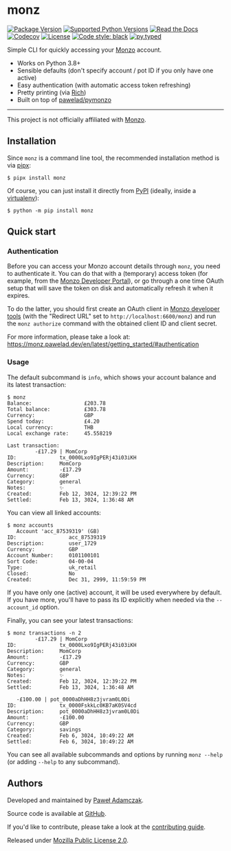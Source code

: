 # monz
[![Package Version](https://img.shields.io/pypi/v/monz)][pypi monz]
[![Supported Python Versions](https://img.shields.io/pypi/pyversions/monz)][pypi monz]
[![Read the Docs](https://img.shields.io/readthedocs/monz)][rtfd monz]
[![Codecov](https://img.shields.io/codecov/c/github/pawelad/monz)][codecov monz]
[![License](https://img.shields.io/pypi/l/monz)][license]
[![Code style: black](https://img.shields.io/badge/code%20style-black-000000.svg)][black]
[![py.typed](https://img.shields.io/badge/py-typed-FFD43B)][py.typed]

Simple CLI for quickly accessing your [Monzo] account.

- Works on Python 3.8+
- Sensible defaults (don't specify account / pot ID if you only have one active)
- Easy authentication (with automatic access token refreshing)
- Pretty printing (via [Rich])
- Built on top of [pawelad/pymonzo][github pymonzo]

---

This project is not officially affiliated with [Monzo].

## Installation
Since `monz` is a command line tool, the recommended installation method is via [pipx]:

```console
$ pipx install monz
```

Of course, you can just install it directly from [PyPI] (ideally, inside a
[virtualenv]):

```console
$ python -m pip install monz
```

## Quick start

### Authentication
Before you can access your Monzo account details through `monz`, you need to
authenticate it. You can do that with a (temporary) access token (for example, from
the [Monzo Developer Portal]), or go through a one time OAuth setup that will save
the token on disk and automatically refresh it when it expires.

To do the latter, you should first create an OAuth client in [Monzo developer tools]
(with the "Redirect URL" set to `http://localhost:6600/monz`) and run the
`monz authorize` command with the obtained client ID and client secret.

For more information, please take a look at:
https://monz.pawelad.dev/en/latest/getting_started/#authentication

### Usage
The default subcommand is `info`, which shows your account balance and its
latest transaction:

```console
$ monz
Balance:                 £203.78
Total balance:           £303.78
Currency:                GBP
Spend today:             £4.20
Local currency:          THB
Local exchange rate:     45.558219

Last transaction:
         -£17.29 | MomCorp
ID:              tx_0000Lxo9IgPERj43i03iKH
Description:     MomCorp
Amount:          -£17.29
Currency:        GBP
Category:        general
Notes:           ✨                       
Created:         Feb 12, 3024, 12:39:22 PM
Settled:         Feb 13, 3024, 1:36:48 AM
```

You can view all linked accounts:

```console
$ monz accounts
   Account 'acc_87539319' (GB)   
ID:                 acc_87539319
Description:        user_1729
Currency:           GBP
Account Number:     0101100101   
Sort Code:          04-00-04                   
Type:               uk_retail                  
Closed:             No                         
Created:            Dec 31, 2999, 11:59:59 PM  
```

If you have only one (active) account, it will be used everywhere by default.
If you have more, you'll have to pass its ID explicitly when needed via the
`--account_id` option.

Finally, you can see your latest transactions:

```
$ monz transactions -n 2 
         -£17.29 | MomCorp
ID:              tx_0000Lxo9IgPERj43i03iKH
Description:     MomCorp
Amount:          -£17.29
Currency:        GBP
Category:        general
Notes:           ✨                       
Created:         Feb 12, 3024, 12:39:22 PM
Settled:         Feb 13, 3024, 1:36:48 AM

   -£100.00 | pot_0000aDhHH8z3jvram0L0Di   
ID:              tx_0000FskkLc0KB7aK0SV4cd
Description:     pot_0000aDhHH8z3jvram0L0Di
Amount:          -£100.00
Currency:        GBP
Category:        savings
Created:         Feb 6, 3024, 10:49:22 AM
Settled:         Feb 6, 3024, 10:49:22 AM
```

You can see all available subcommands and options by running `monz --help` (or adding
`--help` to any subcommand).

## Authors
Developed and maintained by [Paweł Adamczak][pawelad].

Source code is available at [GitHub][github monz].

If you'd like to contribute, please take a look at the
[contributing guide].

Released under [Mozilla Public License 2.0][license].


[black]: https://github.com/psf/black
[codecov monz]: https://app.codecov.io/github/pawelad/monz
[contributing guide]: ./CONTRIBUTING.md
[github monz]: https://github.com/pawelad/monz
[github pymonzo]: https://github.com/pawelad/pymonzo
[license]: ./LICENSE
[monzo developer portal]: https://developers.monzo.com/
[monzo developer tools]: https://developers.monzo.com/
[monzo]: https://monzo.com/
[pawelad]: https://pawelad.me/
[pipx]: https://github.com/pypa/pipx
[py.typed]: https://mortifex.xyz/py-typed
[pypi monz]: https://pypi.org/project/monz/
[pypi]: https://pypi.org/
[rich]: https://github.com/Textualize/rich
[rtfd monz]: https://monz.rtfd.io/
[virtualenv]: https://packaging.python.org/en/latest/guides/installing-using-pip-and-virtual-environments/
